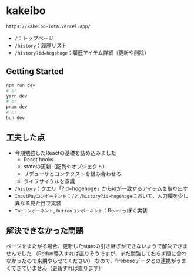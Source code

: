 # kakeibo
```
https://kakeibo-iota.vercel.app/
```
- `/`：トップページ
- `/history`：履歴リスト
- `/history?id=hogehoge`：履歴アイテム詳細（更新や削除）

## Getting Started
```bash
npm run dev
# or
yarn dev
# or
pnpm dev
# or
bun dev
```

## 工夫した点
- 今期勉強したReactの基礎を詰め込みました
  - React hooks
  - stateの更新（配列やオブジェクト）
  - リデューサとコンテクストを組み合わせる
  - ライフサイクルを意識
- `/history`：クエリ「?id=hogehoge」からidが一致するアイテムを取り出す
- `InputPayコンポーネント`：`/`と`/history?id=hogehoge`において、入力欄を少し異なる見た目で実装
- `Tabコンポーネント`, `Buttonコンポーネント`：Reactっぽく実装

## 解決できなかった問題
ページをまたがる場合、更新したstateの引き継ぎができないようで解決できませんでした
（Redux導入すれば直りそうですが、まだ勉強しておらず間に合わなかったので来期やらせてください）
なので、firebeseデータとの連携がうまくできていません（更新すれば直ります）

